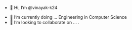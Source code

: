 - 👋 Hi, I’m @vinayak-k24
<!--- - 👀 I’m interested in ... Coding and Hacking --->
- 🌱 I’m currently doing ... Engineering in Computer Science
- 💞️ I’m looking to collaborate on ... 
. 

                     

<!---
vinayak-k24/vinayak-k24 is a ✨ special ✨ repository because its `README.md` (this file) appears on your GitHub profile.
You can click the Preview link to take a look at your changes.
--->
